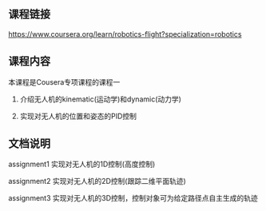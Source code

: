 ## 课程链接
https://www.coursera.org/learn/robotics-flight?specialization=robotics

## 课程内容
本课程是Cousera专项课程的课程一

1. 介绍无人机的kinematic(运动学)和dynamic(动力学)

2. 实现对无人机的位置和姿态的PID控制

## 文档说明
assignment1 实现对无人机的1D控制(高度控制)

assignment2 实现对无人机的2D控制(跟踪二维平面轨迹)

assignment3 实现对无人机的3D控制，控制对象可为给定路径点自主生成的轨迹

